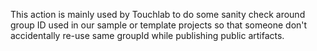 This action is mainly used by Touchlab to do some sanity check around group ID used in our sample or template projects so that someone don't accidentally re-use same groupId while publishing public artifacts.
